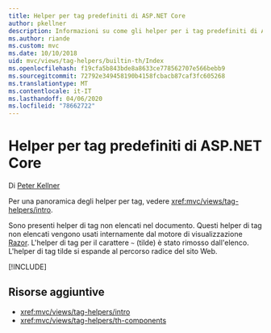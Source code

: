 ```yaml
---
title: Helper per tag predefiniti di ASP.NET Core
author: pkellner
description: Informazioni su come gli helper per i tag predefiniti di ASP.NET Core sono utili per incrementare la produttività.
ms.author: riande
ms.custom: mvc
ms.date: 10/10/2018
uid: mvc/views/tag-helpers/builtin-th/Index
ms.openlocfilehash: f19cfa5b843bde8a8633ce778562707e566bebb9
ms.sourcegitcommit: 72792e349458190b4158fcbacb87caf3fc605268
ms.translationtype: MT
ms.contentlocale: it-IT
ms.lasthandoff: 04/06/2020
ms.locfileid: "78662722"
---
```

# <a name="aspnet-core-built-in-tag-helpers"></a>Helper per tag predefiniti di ASP.NET Core

Di [Peter Kellner](https://peterkellner.net)

Per una panoramica degli helper per tag, vedere <xref:mvc/views/tag-helpers/intro>.

Sono presenti helper di tag non elencati nel documento. Questi helper di tag non elencati vengono usati internamente dal motore di visualizzazione [Razor](xref:mvc/views/razor). L'helper di tag per il carattere `~` (tilde) è stato rimosso dall'elenco. L'helper di tag tilde si espande al percorso radice del sito Web.

[!INCLUDE[](~/includes/built-in-TH.md)]

## <a name="additional-resources"></a>Risorse aggiuntive

* <xref:mvc/views/tag-helpers/intro>
* <xref:mvc/views/tag-helpers/th-components>
